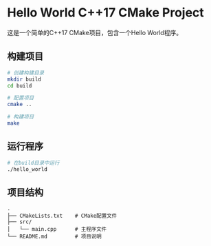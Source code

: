 # Hello World C++17 CMake Project

这是一个简单的C++17 CMake项目，包含一个Hello World程序。

## 构建项目

```bash
# 创建构建目录
mkdir build
cd build

# 配置项目
cmake ..

# 构建项目
make
```

## 运行程序

```bash
# 在build目录中运行
./hello_world
```

## 项目结构

```
.
├── CMakeLists.txt    # CMake配置文件
├── src/
│   └── main.cpp      # 主程序文件
└── README.md         # 项目说明
``` 
